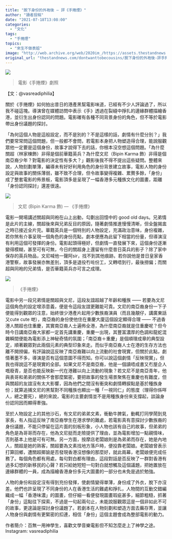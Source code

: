 ```yaml
---
title: "脫下身份的外袍後 — 評《手捲煙》"
author: "讀者投稿"
date: "2021-07-18T13:08:00"
categories:
  - "文化"
tags:
  - "手捲煙"
topics:
  - "來生不做表姐"
image: "http://web.archive.org/web/2020im_/https://assets.thestandnews.com/media/photos/1_faGE0.png"
original_url: "thestandnews.com/dontwanttobecousins/脫下身份的外袍後-評手捲煙"
---
```

![](http://web.archive.org/web/2020im_/https://assets.thestandnews.com/media/photos/1_faGE0.png)
> 電影《手捲煙》劇照

【文：@vasreadiphilia】

關於《手捲煙》如何拍出昔日的港產黑幫電影味道，已經有不少人評論過了，所以我不碰這塊。導演曾在媒體訪問中表示《手》透過在裂縫中掙扎的邊緣群體描繪香港，並衍生出身份認同的問題。電影確有各種不同背景身份的角色，但不等於電影帶出身份議題的探討。

「為何這個人物是這般設定，而不是別的？不是這樣的話，劇情有什麼分別？」我們要常常問這個問題，但一般都不會問，若電影本身把人物塑造得合理，能說服觀眾他一定要是這個身份，故事才說得下去的話，你根本沒空想這個問題。「為什麼關超（林家棟飾）非得是個前華籍英兵？為什麼文尼（Bipin Karma 飾）非得是個南亞裔少年？對電影的決定性有多大？」觀影後我不得不提出這些疑問。整體來說，人物刻劃單薄，編導未有好好利用角色的身份背景建立故事，電影人物的身份設定與故事的關係薄弱，雖不致不合理，但令故事變得複雜、累贅多餘，「身份」成了整套電影的佈景板，電影頂多是呈現了一幅香港多元種族文化的圖畫，距離「身份認同探討」還差很遠。

![](http://web.archive.org/web/2020im_/https://assets.thestandnews.com/media/photos/image003_l1rKO.jpg)
> 文尼 (Bipin Karma 飾) — 《手捲煙》

電影一開場講述關超與同袍在山上出動，勾劃出回憶中的 good old days。兄弟情是此片的主線，關超後來與兄弟反目的原因，隨著劇情推進慢慢清晰，但全盤揭盅之時已接近全片完。華籍英兵是一個特別的人物設定，充滿政治意味，身份複雜，若你煞有介事呈現一個角色的身份亮點，劇本便應為此留下相當的份量，但導演沒有利用這個可發揮的身份。電影起頭得極好，但劇情一直發展下來，這個身份逐漸變得模糊，甚至可有可無，今日的關超身上還留有什麼昔日英兵的影子？除了家中保存的英兵物品，文尼喊他一聲阿sir，找不到其他痕跡。若你說他是昔日皇家香港警察，故事發展亦無差別，頂多是退役冇咗份工，又轉唔到行，最後撈偏；而關超與同袍的兄弟情，是否華籍英兵亦可言之成理。

![](http://web.archive.org/web/2020im_/https://assets.thestandnews.com/media/photos/0420E7919EE88888E79AAEE5BBA0_bPWyM.jpg)
> 《手捲煙》

電影中另一段兄弟情是關超與文尼，這段友誼超越了年齡和種族 —— 若要為文尼這個角色的設定增添意義，便是令這段友誼更難能可貴。文尼的南亞裔身份一下子便能得到觀眾的注意，始終很少港產片起用少數族裔演員（而且幾靚仔，講廣東話又cute cute 哋），南亞裔的身份使他住在重慶大廈這個設定顯得合理 —— 不過香港人關超也住重慶，其實南亞裔人士遍佈全港，為什麼南亞裔就是住重慶呢？但今時今日講南亞裔大家都一定首先講重慶，重慶一出現，其豐富濃厚的色調和龍蛇混雜瞬間便能為電影添上神秘奇情的氛圍；「南亞裔＋重慶」是個順理成章的典型設定，順著觀眾對此兩個元素的典型印象來走。而似乎南亞裔人士在港的生存方法也離不開撈偏，有評論說這反映了南亞裔難以向上流動的社會現實，但關於此點，劇情著墨不多，導演是否有這個意圖不得而知。你可以說這個劇情「反映現實」，但我也得說這不是現實的全部。如果文尼不是南亞裔，他是一個讀唔成書又冇屋企人嘅廢青，是否也能反映新一代在港難以向上流動的現象？若文尼不是南亞青年，他與表哥和弟弟的關係不會那麼緊密，要把故事的發生場景聚焦在重慶也有難度，但與關超的友誼沒有太大影響，因為他們之間沒有衝突和劇情轉捩點是基於種族身份；就算追捕文尼的黑幫對不同種族也顯出一種「一視同仁」的態度（理得你係咩人，總之要死），總的來說，電影的主要劇情並不是用種族身份來支撐起，談論身份認同因而顯得牽強。

至於人物設定上的其他沙石，有文尼的弟弟文素，衝動牛脾氣，動輒打同學鬧到見家長，有人指這反映了南亞裔學生在港求學的難處，若電影真有意探討少數族裔的身份議題，不能只停留在這片面的刻板形象，小人物也該有自己的故事，但弟弟的角色是為哥哥而存在，他為文尼挺而走險提供了理由，並為電影增加一點親情味，否則基本上他是可有可無。另一方面，按摩店老闆娘則是為弟弟而存在，她是內地人，關超是她的熟客，關超要為文素找地方落戶時，便投靠老闆娘。老闆娘曾表示打算回鄉，遭關超揶諭是否發現香港沒想像的那麼好，就此兩幕，老闆娘便完成任務了。每個角色都有用處，每句對白都有理由，這段對話是否反映了一群對香港有過多幻想的新移民的心聲？若只給她短短一句對白就想觸及這個議題，把她置放在邊緣群體的一員，成為描繪香港身份多元大圖畫的一部分也未免是過於勉強。

人物的身份和設定沒有得到充份發揮，使劇情變得單薄，身份成了外衣，脫下亦沒差。他們也許呈現了不同身份的人在香港生活的難處和掙扎，人物間的互動交錯編織成一幅「香港味濃」的圖畫，但仔細一看便發現圖畫瑕疵甚多，細節粗糙，抓著「身份」這點往下探索，不過是一句起兩句止，未能說服觀眾這是一個非如此不可的故事，更遑論是探討身份議題了。若劇本在人物刻劃和塑造方面去蕪存菁，並讓人物身份與劇情有更緊密的扣連，相信「身份」這個主題會成為整部電影的動力。

作者簡介：百無一用神學生，喜歡文學音樂電影但不知怎麼走上了神學之途。Instagram: vasreadiphilia